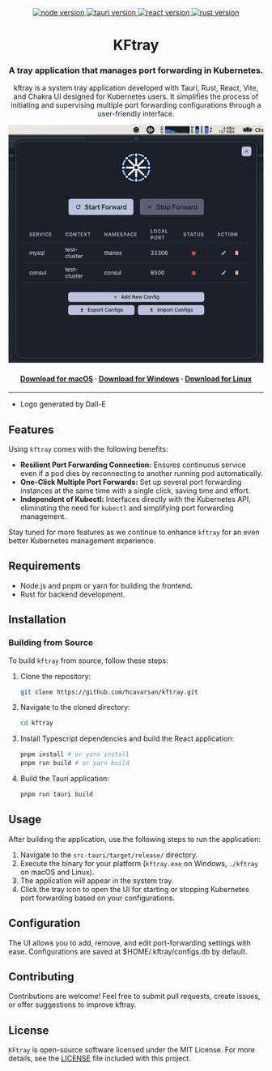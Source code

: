 <p align="center">
  <a href="https://nodejs.org/en/">
    <img src="https://img.shields.io/badge/Node-v20.10.0-brightgreen.svg" alt="node version">
  </a>
  <a href="https://tauri.app/">
    <img src="https://img.shields.io/badge/Tauri-v1.5.2-brightgreen.svg" alt="tauri version">
  </a>
  <a href="https://react.dev">
    <img src="https://img.shields.io/badge/React-v18.2.0-brightgreen.svg" alt="react version">
  </a>
  <a href="https://www.rust-lang.org/">
    <img src="https://img.shields.io/badge/Rust-v1.74.0-brightgreen.svg" alt="rust version">
  </a>
</p>

<h1 align="center">KFtray</h1>
<h3 align="center">A tray application that manages port forwarding in Kubernetes.</h3>

<p align="center">
  kftray is a system tray application developed with Tauri, Rust, React, Vite, and Chakra UI designed for Kubernetes users. It simplifies the process of initiating and supervising multiple port forwarding configurations through a user-friendly interface.
</br>
</p>

<p align="center">
  <img src="img/ss.png" alt="kftray demo" width="600" />
</p>

<h4 align="center">
  <a href="https://github.com/hcavarsan/kftray/releases/latest/download/kftray_0.0.0_universal.dmg">Download for macOS</a> ·
  <a href="https://github.com/hcavarsan/kftray/releases/latest/download/kftray_0.0.0_x64-setup.exe">Download for Windows</a> ·
  <a href="https://github.com/hcavarsan/kftray/releases/latest/download/kftray_0.0.0_amd64.AppImage">Download for Linux</a>
</h4>

---

- Logo generated by Dall-E

## Features

Using `kftray` comes with the following benefits:

- **Resilient Port Forwarding Connection:** Ensures continuous service even if a pod dies by reconnecting to another running pod automatically.
- **One-Click Multiple Port Forwards:** Set up several port forwarding instances at the same time with a single click, saving time and effort.
- **Independent of Kubectl:** Interfaces directly with the Kubernetes API, eliminating the need for `kubectl` and simplifying port forwarding management.

Stay tuned for more features as we continue to enhance `kftray` for an even better Kubernetes management experience.

## Requirements

- Node.js and pnpm or yarn for building the frontend.
- Rust for backend development.

## Installation
### Building from Source
To build `kftray` from source, follow these steps:

1. Clone the repository:
   ```bash
   git clone https://github.com/hcavarsan/kftray.git
   ```
2. Navigate to the cloned directory:
   ```bash
   cd kftray
   ```
3. Install Typescript dependencies and build the React application:
   ```bash
   pnpm install # or yarn install
   pnpm run build # or yarn build
   ```
4. Build the Tauri application:
   ```bash
   pnpm run tauri build
   ```

## Usage
After building the application, use the following steps to run the application:
1. Navigate to the `src-tauri/target/release/` directory.
2. Execute the binary for your platform (`kftray.exe` on Windows, `./kftray` on macOS and Linux).
3. The application will appear in the system tray.
4. Click the tray icon to open the UI for starting or stopping Kubernetes port forwarding based on your configurations.

## Configuration
The UI allows you to add, remove, and edit port-forwarding settings with ease. Configurations are saved at $HOME/.kftray/configs.db by default.

## Contributing
Contributions are welcome! Feel free to submit pull requests, create issues, or offer suggestions to improve kftray.

## License

`KFtray` is open-source software licensed under the MIT License. For more details, see the [LICENSE](LICENSE.md) file included with this project.
